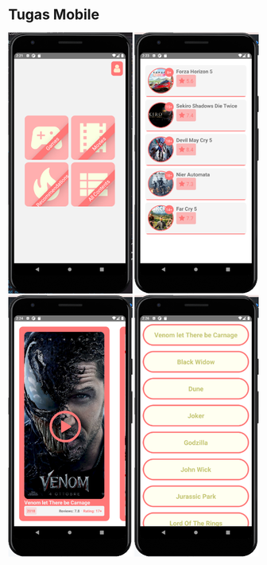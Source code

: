 # Tugas Mobile
<div>
  <img src="HomeScreen.png" alt="Girl in a jacket" width="250">
  <img src="GamesScreen.png" alt="Girl in a jacket" width="250">
  <img src="MoviesScreen.png" alt="Girl in a jacket" width="250">
  <img src="ContentsList.png" alt="Girl in a jacket" width="250">
</div>

